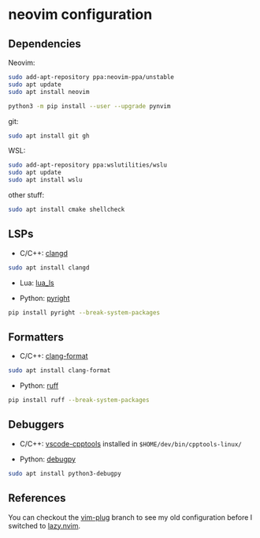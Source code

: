 # neovim configuration

## Dependencies

Neovim:

```sh
sudo add-apt-repository ppa:neovim-ppa/unstable
sudo apt update
sudo apt install neovim

python3 -m pip install --user --upgrade pynvim
```

git:
```sh
sudo apt install git gh
```

WSL:
```sh
sudo add-apt-repository ppa:wslutilities/wslu
sudo apt update
sudo apt install wslu
```

other stuff:
```sh
sudo apt install cmake shellcheck
```

## LSPs

- C/C++: [clangd](https://clangd.llvm.org/)
```sh
sudo apt install clangd
```

- Lua: [lua_ls](https://luals.github.io/#neovim-install)

- Python: [pyright](https://microsoft.github.io/pyright/)
```sh
pip install pyright --break-system-packages
```

## Formatters

- C/C++: [clang-format](https://clang.llvm.org/docs/ClangFormat.html)
```sh
sudo apt install clang-format
```

- Python: [ruff](https://docs.astral.sh/ruff/)
```sh
pip install ruff --break-system-packages
```

## Debuggers

- C/C++: [vscode-cpptools](https://github.com/mfussenegger/nvim-dap/wiki/C-C---Rust-(gdb-via--vscode-cpptools)) installed in `$HOME/dev/bin/cpptools-linux/`

- Python: [debugpy](https://github.com/microsoft/debugpy)
```sh
sudo apt install python3-debugpy
```

## References

You can checkout the [vim-plug](https://github.com/nyorem/dotnvim/tree/vim-plug) branch to see my old configuration before I switched to [lazy.nvim](https://github.com/folke/lazy.nvim).

